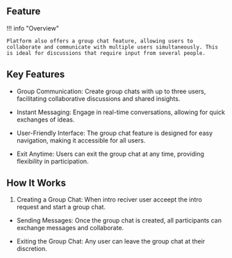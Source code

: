 ## Feature

!!! info "Overview"

    Platform also offers a group chat feature, allowing users to collaborate and communicate with multiple users simultaneously. This is ideal for discussions that require input from several people.

## Key Features

- Group Communication: Create group chats with up to three users, facilitating collaborative discussions and shared insights.

- Instant Messaging: Engage in real-time conversations, allowing for quick exchanges of ideas.

- User-Friendly Interface: The group chat feature is designed for easy navigation, making it accessible for all users.

- Exit Anytime: Users can exit the group chat at any time, providing flexibility in participation.

## How It Works

1. Creating a Group Chat: When intro reciver user acceept the intro request and start a group chat.

- Sending Messages: Once the group chat is created, all participants can exchange messages and collaborate.

- Exiting the Group Chat: Any user can leave the group chat at their discretion.
